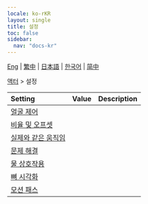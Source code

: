 ```yaml
---
locale: ko-rKR
layout: single
title: 설정
toc: false
sidebar:
  nav: "docs-kr"
---
```

[Eng](/dancexr/menu/2025.4/actor/all_settings) | [繁中](/tw/dancexr/menu/2025.4/actor/all_settings) | [日本語](/jp/dancexr/menu/2025.4/actor/all_settings) | [한국어](/kr/dancexr/menu/2025.4/actor/all_settings) | [简中](/zh/dancexr/menu/2025.4/actor/all_settings)

[액터](../menu#액터) > 설정



| Setting | Value | Description |
| :--- | --- | :--- |
| [얼굴 제어](facial_debug) |
| [비율 및 오프셋](scale_&_offset) |
| [실제와 같은 움직임](lifelike_motions) |
| [문제 해결](troubleshooting) |
| [물 상호작용](water_interaction) |
| [뼈 시각화](visualize_bones) |
| [모션 패스](motion_passes) |
